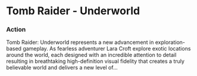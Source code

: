 # Tomb Raider - Underworld

### Action

Tomb Raider: Underworld represents a new advancement in exploration-based gameplay. As fearless adventurer Lara Croft explore exotic locations around the world, each designed with an incredible attention to detail resulting in breathtaking high-definition visual fidelity that creates a truly believable world and delivers a new level of...